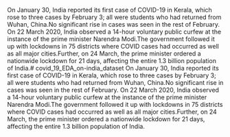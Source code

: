 On January 30, India reported its first case of COVID-19 in Kerala, which rose to three cases by February 3; all were students who had returned from Wuhan, China.No significant rise in cases was seen in the rest of February. On 22 March 2020, India observed a 14-hour voluntary public curfew at the instance of the prime minister Narendra Modi.The government followed it up with lockdowns in 75 districts where COVID cases had occurred as well as all major cities.Further, on 24 March, the prime minister ordered a nationwide lockdown for 21 days, affecting the entire 1.3 billion population of India.# covid_19_EDA_on-india_dataset
On January 30, India reported its first case of COVID-19 in Kerala, which rose to three cases by February 3; all were students who had returned from Wuhan, China.No significant rise in cases was seen in the rest of February.  On 22 March 2020, India observed a 14-hour voluntary public curfew at the instance of the prime minister Narendra Modi.The government followed it up with lockdowns in 75 districts where COVID cases had occurred as well as all major cities.Further, on 24 March, the prime minister ordered a nationwide lockdown for 21 days, affecting the entire 1.3 billion population of India.
